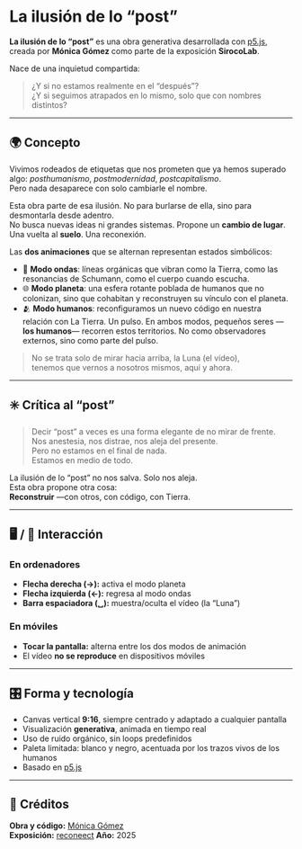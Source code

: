 # La ilusión de lo “post”

**La ilusión de lo “post”** es una obra generativa desarrollada con [p5.js](https://p5js.org), creada por **Mónica Gómez** como parte de la exposición **SirocoLab**.

Nace de una inquietud compartida:  
> ¿Y si no estamos realmente en el “después”?  
> ¿Y si seguimos atrapados en lo mismo, solo que con nombres distintos?

---

## 🌍 Concepto

Vivimos rodeados de etiquetas que nos prometen que ya hemos superado algo: *posthumanismo*, *postmodernidad*, *postcapitalismo*.  
Pero nada desaparece con solo cambiarle el nombre.

Esta obra parte de esa ilusión. No para burlarse de ella, sino para desmontarla desde adentro.  
No busca nuevas ideas ni grandes sistemas. Propone un **cambio de lugar**. Una vuelta al **suelo**. Una reconexión.

Las **dos animaciones** que se alternan representan estados simbólicos:

- 🌊 **Modo ondas**: líneas orgánicas que vibran como la Tierra, como las resonancias de Schumann, como el cuerpo cuando escucha.
- 🌐 **Modo planeta**: una esfera rotante poblada de humanos que no colonizan, sino que cohabitan y reconstruyen su vínculo con el planeta.
- 🫂 **Modo humanos**: reconfiguramos un nuevo código en nuestra relación con La Tierra. Un pulso.
En ambos modos, pequeños seres —**los humanos**— recorren estos territorios. No como observadores externos, sino como parte del pulso.

> No se trata solo de mirar hacia arriba, la Luna (el vídeo),  
> tenemos que vernos a nosotros mismos, aquí y ahora.

---

## ✳️ Crítica al “post”

> Decir “post” a veces es una forma elegante de no mirar de frente.  
> Nos anestesia, nos distrae, nos aleja del presente.  
> Pero no estamos en el final de nada.  
> Estamos en medio de todo.

La ilusión de lo “post” no nos salva. Solo nos aleja.  
Esta obra propone otra cosa:  
**Reconstruir** —con otros, con código, con Tierra.

---

## 🖥️ / 📱 Interacción

### En ordenadores

- **Flecha derecha (→):** activa el modo planeta
- **Flecha izquierda (←):** regresa al modo ondas
- **Barra espaciadora (␣):** muestra/oculta el vídeo (la “Luna”)

### En móviles

- **Tocar la pantalla:** alterna entre los dos modos de animación  
- El vídeo **no se reproduce** en dispositivos móviles

---

## 🎛️ Forma y tecnología

- Canvas vertical **9:16**, siempre centrado y adaptado a cualquier pantalla
- Visualización **generativa**, animada en tiempo real
- Uso de ruido orgánico, sin loops predefinidos
- Paleta limitada: blanco y negro, acentuada por los trazos vivos de los humanos
- Basado en [p5.js](https://p5js.org)

---

## 🧭 Créditos

**Obra y código:** [Mónica Gómez](https://m0n1c4g0m3z.github.io)  
**Exposición:** [reconeect](https://m0n1c4g0m3z.com/reconeect) 
**Año:** 2025
